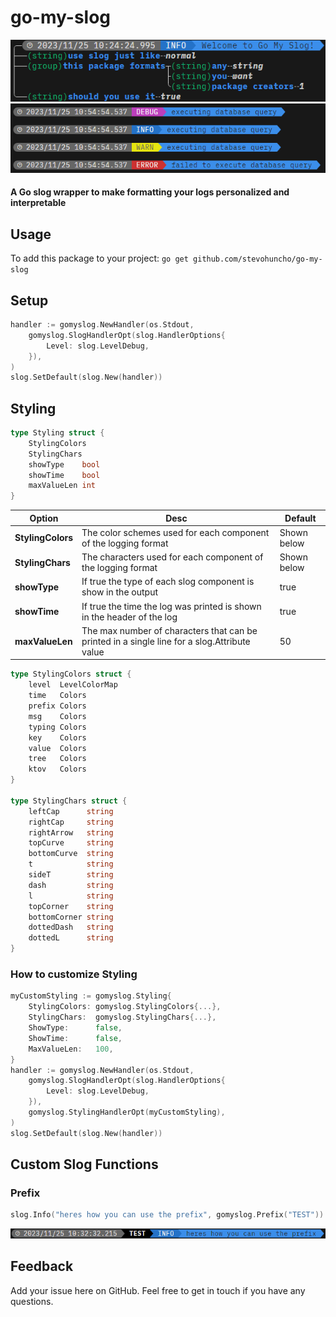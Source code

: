 # go-my-slog
![example](./.README/example.png)
![example2](./.README/example2.png)
#### A Go slog wrapper to make formatting your logs personalized and interpretable

## Usage
To add this package to your project:
```go get github.com/stevohuncho/go-my-slog```

## Setup
```go
handler := gomyslog.NewHandler(os.Stdout,
    gomyslog.SlogHandlerOpt(slog.HandlerOptions{
        Level: slog.LevelDebug,
    }),
)
slog.SetDefault(slog.New(handler))
```

## Styling
```go
type Styling struct {
	StylingColors
	StylingChars
	showType    bool
	showTime    bool
	maxValueLen int
}
```
| **Option**        | **Desc**                                                                                     | **Default** |
|-------------------|----------------------------------------------------------------------------------------------|-------------|
| **StylingColors** | The color schemes used for each component of the logging format                              | Shown below |
| **StylingChars**  | The characters used for each component of the logging format                                 | Shown below |
| **showType**      | If true the type of each slog component is show in the output                                | true        |
| **showTime**      | If true the time the log was printed is shown in the header of the log                       | true        |
| **maxValueLen**   | The max number of characters that can be printed in a single line for a slog.Attribute value | 50          |
```go
type StylingColors struct {
	level  LevelColorMap
	time   Colors
	prefix Colors
	msg    Colors
	typing Colors
	key    Colors
	value  Colors
	tree   Colors
	ktov   Colors
}

type StylingChars struct {
	leftCap      string
	rightCap     string
	rightArrow   string
	topCurve     string
	bottomCurve  string
	t            string
	sideT        string
	dash         string
	l            string
	topCorner    string
	bottomCorner string
	dottedDash   string
	dottedL      string
}
```
### How to customize Styling
```go
myCustomStyling := gomyslog.Styling{
    StylingColors: gomyslog.StylingColors{...},
    StylingChars:  gomyslog.StylingChars{...},
    ShowType:      false,
    ShowTime:      false,
    MaxValueLen:   100,
}
handler := gomyslog.NewHandler(os.Stdout,
    gomyslog.SlogHandlerOpt(slog.HandlerOptions{
        Level: slog.LevelDebug,
    }),
    gomyslog.StylingHandlerOpt(myCustomStyling),
)
slog.SetDefault(slog.New(handler))
```

## Custom Slog Functions
### Prefix
```go
slog.Info("heres how you can use the prefix", gomyslog.Prefix("TEST"))
```
![prefix](./.README/prefix.png)

## Feedback
Add your issue here on GitHub. Feel free to get in touch if you have any questions.